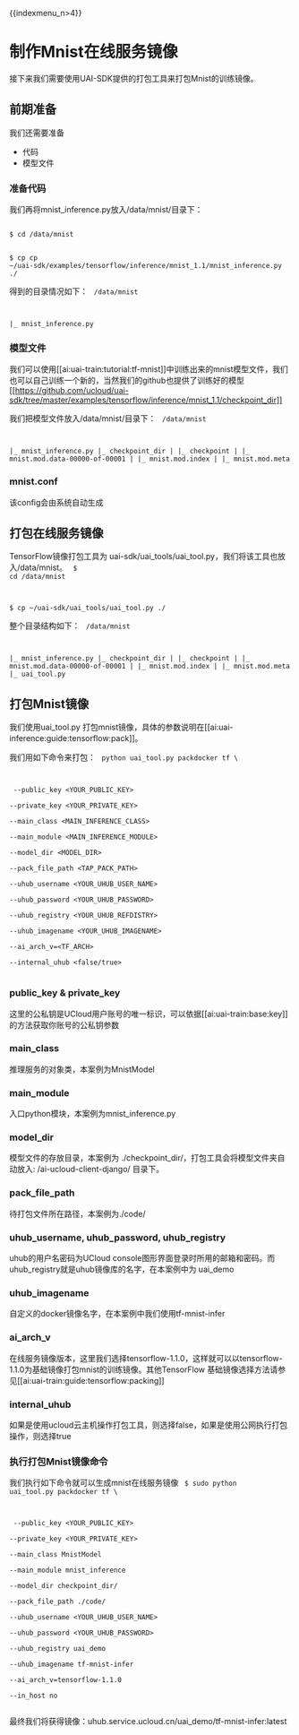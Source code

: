 {{indexmenu_n>4}}

# 制作Mnist在线服务镜像
接下来我们需要使用UAI-SDK提供的打包工具来打包Mnist的训练镜像。

## 前期准备
我们还需要准备

  * 代码
  * 模型文件

### 准备代码
我们再将mnist\_inference.py放入/data/mnist/目录下：

<code>
$ cd /data/mnist

$ cp cp ~/uai-sdk/examples/tensorflow/inference/mnist_1.1/mnist_inference.py ./
</code>

得到的目录情况如下：
<code>
/data/mnist

|_ mnist_inference.py
</code>

### 模型文件
我们可以使用[[ai:uai-train:tutorial:tf-mnist]]中训练出来的mnist模型文件，我们也可以自己训练一个新的，当然我们的github也提供了训练好的模型[[https://github.com/ucloud/uai-sdk/tree/master/examples/tensorflow/inference/mnist_1.1/checkpoint_dir]] 

我们把模型文件放入/data/mnist/目录下：
<code>
/data/mnist

|_ mnist_inference.py
|_ checkpoint_dir
|  |_ checkpoint
|  |_ mnist.mod.data-00000-of-00001
|  |_ mnist.mod.index
|  |_ mnist.mod.meta
</code>

### mnist.conf
该config会由系统自动生成

## 打包在线服务镜像
TensorFlow镜像打包工具为 uai-sdk/uai\_tools/uai\_tool.py，我们将该工具也放入/data/mnist。
<code>
$ cd /data/mnist

$ cp ~/uai-sdk/uai_tools/uai_tool.py ./
</code>

整个目录结构如下：
<code>
/data/mnist

|_ mnist_inference.py
|_ checkpoint_dir
|  |_ checkpoint
|  |_ mnist.mod.data-00000-of-00001
|  |_ mnist.mod.index
|  |_ mnist.mod.meta
|_ uai_tool.py
</code>

## 打包Mnist镜像
我们使用uai\_tool.py 打包mnist镜像，具体的参数说明在[[ai:uai-inference:guide:tensorflow:pack]]。

我们用如下命令来打包：
<code>
python uai_tool.py packdocker tf \

​        --public_key <YOUR_PUBLIC_KEY> \
​	--private_key <YOUR_PRIVATE_KEY> \
​        --main_class <MAIN_INFERENCE_CLASS> \
​        --main_module <MAIN_INFERENCE_MODULE> \
​        --model_dir <MODEL_DIR> \
​        --pack_file_path <TAP_PACK_PATH> \
​	--uhub_username <YOUR_UHUB_USER_NAME> \
​	--uhub_password <YOUR_UHUB_PASSWORD> \
​	--uhub_registry <YOUR_UHUB_REFDISTRY> \
​	--uhub_imagename <YOUR_UHUB_IMAGENAME> \
​        --ai_arch_v=<TF_ARCH> \
​        --internal_uhub <false/true> \
</code>

### public_key & private_key
这里的公私钥是UCloud用户账号的唯一标识，可以依据[[ai:uai-train:base:key]]的方法获取你账号的公私钥参数

### main_class
推理服务的对象类，本案例为MnistModel 

### main_module
入口python模块，本案例为mnist\_inference.py

### model_dir
模型文件的存放目录，本案例为 ./checkpoint_dir/，打包工具会将模型文件夹自动放入: /ai-ucloud-client-django/ 目录下。

### pack_file_path
待打包文件所在路径，本案例为./code/

### uhub_username, uhub_password, uhub_registry
uhub的用户名密码为UCloud console图形界面登录时所用的邮箱和密码。而uhub\_registry就是uhub镜像库的名字，在本案例中为 uai\_demo

### uhub_imagename
自定义的docker镜像名字，在本案例中我们使用tf-mnist-infer

### ai_arch_v
在线服务镜像版本，这里我们选择tensorflow-1.1.0，这样就可以以tensorflow-1.1.0为基础镜像打包mnist的训练镜像。其他TensorFlow 基础镜像选择方法请参见[[ai:uai-train:guide:tensorflow:packing]]

### internal_uhub
如果是使用ucloud云主机操作打包工具，则选择false，如果是使用公网执行打包操作，则选择true

### 执行打包Mnist镜像命令
我们执行如下命令就可以生成mnist在线服务镜像
<code>
$ sudo python uai_tool.py packdocker tf  \

​                        --public_key <YOUR_PUBLIC_KEY> \
​			--private_key <YOUR_PRIVATE_KEY> \
​			--main_class MnistModel \
​        		--main_module mnist_inference \
​        		--model_dir checkpoint_dir/ \
​        		--pack_file_path ./code/ \
​			--uhub_username <YOUR_UHUB_USER_NAME> \
​			--uhub_password <YOUR_UHUB_PASSWORD> \
​			--uhub_registry uai_demo \
​			--uhub_imagename tf-mnist-infer \
​			--ai_arch_v=tensorflow-1.1.0 \
​                        --in_host no \
</code>

最终我们将获得镜像：uhub.service.ucloud.cn/uai_demo/tf-mnist-infer:latest

